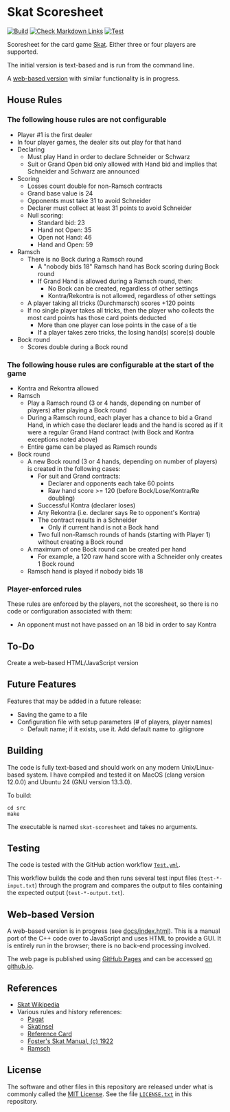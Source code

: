 # Skat Scoresheet

[![Build](https://github.com/Andy4495/skat-scoresheet/actions/workflows/Build.yml/badge.svg)](https://github.com/Andy4495/skat-scoresheet/actions/workflows/Build.yml)
[![Check Markdown Links](https://github.com/Andy4495/skat-scoresheet/actions/workflows/check-links.yml/badge.svg)](https://github.com/Andy4495/skat-scoresheet/actions/workflows/check-links.yml)
[![Test](https://github.com/Andy4495/skat-scoresheet/actions/workflows/Test.yml/badge.svg)](https://github.com/Andy4495/skat-scoresheet/actions/workflows/Test.yml)

Scoresheet for the card game [Skat][1]. Either three or four players are supported.

The initial version is text-based and is run from the command line.

A [web-based version][8] with similar functionality is in progress.

## House Rules

### The following house rules are not configurable

- Player #1 is the first dealer
- In four player games, the dealer sits out play for that hand
- Declaring
  - Must play Hand in order to declare Schneider or Schwarz
  - Suit or Grand Open bid only allowed with Hand bid and implies that Schneider and Schwarz are announced
- Scoring
  - Losses count double for non-Ramsch contracts
  - Grand base value is 24
  - Opponents must take 31 to avoid Schneider
  - Declarer must collect at least 31 points to avoid Schneider
  - Null scoring:
    - Standard bid: 23
    - Hand not Open: 35
    - Open not Hand: 46
    - Hand and Open: 59
- Ramsch
  - There is no Bock during a Ramsch round
    - A "nobody bids 18" Ramsch hand has Bock scoring during Bock round
    - If Grand Hand is allowed during a Ramsch round, then:
      - No Bock can be created, regardless of other settings
      - Kontra/Rekontra is not allowed, regardless of other settings
  - A player taking all tricks (Durchmarsch) scores +120 points
  - If no single player takes all tricks, then the player who collects the most card points has those card points deducted
    - More than one player can lose points in the case of a tie
    - If a player takes zero tricks, the losing hand(s) score(s) double
- Bock round
  - Scores double during a Bock round

### The following house rules are configurable at the start of the game

- Kontra and Rekontra allowed
- Ramsch
  - Play a Ramsch round (3 or 4 hands, depending on number of players) after playing a Bock round
  - During a Ramsch round, each player has a chance to bid a Grand Hand, in which case the declarer leads and the hand is scored as if it were a regular Grand Hand contract (with Bock and Kontra exceptions noted above)
  - Entire game can be played as Ramsch rounds
- Bock round
  - A new Bock round (3 or 4 hands, depending on number of players) is created in the following cases:
    - For suit and Grand contracts:
      - Declarer and opponents each take 60 points
      - Raw hand score >= 120 (before Bock/Lose/Kontra/Re doubling)
    - Successful Kontra (declarer loses)
    - Any Rekontra (i.e. declarer says Re to opponent's Kontra)
    - The contract results in a Schneider
      - Only if current hand is not a Bock hand
    - Two full non-Ramsch rounds of hands (starting with Player 1) without creating a Bock round
  - A maximum of one Bock round can be created per hand
    - For example, a 120 raw hand score with a Schneider only creates 1 Bock round
  - Ramsch hand is played if nobody bids 18

### Player-enforced rules

These rules are enforced by the players, not the scoresheet, so there is no code or configuration associated with them:

- An opponent must not have passed on an 18 bid in order to say Kontra

## To-Do

Create a web-based HTML/JavaScript version

## Future Features

Features that may be added in a future release:

- Saving the game to a file
- Configuration file with setup parameters (# of players, player names)
  - Default name; if it exists, use it. Add default name to .gitignore

## Building

The code is fully text-based and should work on any modern Unix/Linux-based system. I have compiled and tested it on MacOS (clang version 12.0.0) and Ubuntu 24 (GNU version 13.3.0).

To build:

``` shell
cd src
make
```

The executable is named `skat-scoresheet` and takes no arguments.

## Testing

The code is tested with the GitHub action workflow [`Test.yml`][7].

This workflow builds the code and then runs several test input files (`test-*-input.txt`) through the program and compares the output to files containing the expected output (`test-*-output.txt`).

## Web-based Version

A web-based version is in progress (see [docs/index.html](docs/index.html)). This is a manual port of the C++ code over to JavaScript and uses HTML to provide a GUI. It is entirely run in the browser; there is no back-end processing involved.

The web page is published using [GitHub Pages][9] and can be accessed [on github.io][8].

## References

- [Skat Wikipedia][1]
- Various rules and history references:
  - [Pagat][2]
  - [Skatinsel][3]
  - [Reference Card][4]
  - [Foster's Skat Manual, (c) 1922][5]
  - [Ramsch][6]

## License

The software and other files in this repository are released under what is commonly called the [MIT License][100]. See the file [`LICENSE.txt`][101] in this repository.

[1]: https://en.wikipedia.org/wiki/Skat_(card_game)
[2]: https://www.pagat.com/schafkopf/skat.html
[3]: https://www.skatinsel.academy/en/how-to-skat/rules
[4]: https://skatgame.net/intro/Reference2.pdf
[5]: https://www.fadedpage.com/link.php?file=20090109-a5.pdf
[6]: https://www.pagat.com/schafkopf/sramsch.html
[7]: ./.github/workflows/Test.yml
[8]: https://andy4495.github.io/skat-scoresheet/
[9]: https://pages.github.com
[100]: https://choosealicense.com/licenses/mit/
[101]: ./LICENSE.txt
[//]: # ([200]: https://github.com/Andy4495/skat-scoresheet)

[//]: # (This is a way to hack a comment in Markdown. This will not be displayed when rendered.)
